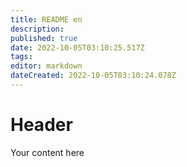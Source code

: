```yaml
---
title: README en
description: 
published: true
date: 2022-10-05T03:10:25.517Z
tags: 
editor: markdown
dateCreated: 2022-10-05T03:10:24.078Z
---
```


# Header
Your content here